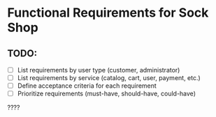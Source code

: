 # Functional Requirements for Sock Shop

## TODO:

- [ ]	List requirements by user type (customer, administrator)
- [ ]	List requirements by service (catalog, cart, user, payment, etc.)
- [ ]	Define acceptance criteria for each requirement
- [ ]	Prioritize requirements (must-have, should-have, could-have)

????
